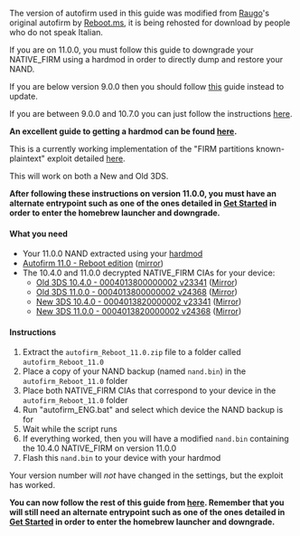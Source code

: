 The version of autofirm used in this guide was modified from [Raugo](https://gbatemp.net/members/356694/)'s original autofirm by [Reboot.ms](https://www.reboot.ms/forum/threads/2403/), it is being rehosted for download by people who do not speak Italian.

If you are on 11.0.0, you must follow this guide to downgrade your NATIVE_FIRM using a hardmod in order to directly dump and restore your NAND.    

If you are below version 9.0.0 then you should follow [this](https://github.com/Plailect/plailect.github.io/wiki/9.2.0-Update) guide instead to update.    

If you are between 9.0.0 and 10.7.0 you can just follow the instructions [here](https://github.com/Plailect/plailect.github.io/wiki/Get-Started).    

**An excellent guide to getting a hardmod can be found [here](https://gbatemp.net/threads/414498/).**

This is a currently working implementation of the "FIRM partitions known-plaintext" exploit detailed [here](https://www.3dbrew.org/wiki/3DS_System_Flaws).

This will work on both a New and Old 3DS.

**After following these instructions on version 11.0.0, you must have an alternate entrypoint such as one of the ones detailed in [Get Started](https://github.com/Plailect/Guide/wiki/Get-Started) in order to enter the homebrew launcher and downgrade.**

#### What you need

* Your 11.0.0 NAND extracted using your [hardmod](https://gbatemp.net/threads/414498/)
* [Autofirm 11.0 - Reboot edition](https://mega.nz/#!dl8ASTjB!2jsKbAYTAlspHhxYCt9Wzvia74xEvgtzGQxGLe3TJiM) ([mirror](https://drive.google.com/open?id=0BzPfvjeuhqoDRTlwYUQ1NDJoVlk))
* The 10.4.0 and 11.0.0 decrypted NATIVE_FIRM CIAs for your device:
    + [Old 3DS 10.4.0 - 0004013800000002 v23341](https://mega.nz/#!I5EmyCZC!pU-bG9Esg30LINlasTP43Sei6aDNnTIzh1ojwECKOrU) ([Mirror](https://drive.google.com/open?id=0BzPfvjeuhqoDUGxYbmkwVThSUHc))    
    + [Old 3DS 11.0.0 - 0004013800000002 v24368](https://mega.nz/#!AgUGAbKD!0iNXI1ioLM7mBzACfBrPLotYk8g-LzcdTgcuTsQCmHQ) ([Mirror](https://drive.google.com/open?id=0BzPfvjeuhqoDaG1jbERyQ1BGcHc))    
    + [New 3DS 10.4.0 - 0004013820000002 v23341](https://mega.nz/#!1xcEAApQ!anu5UenuD-uEm6z14n680rQThEgViAsytWh5ZuTa_hc) ([Mirror](https://drive.google.com/open?id=0BzPfvjeuhqoDRHlOTWJZNGtxVkk))
    + [New 3DS 11.0.0 - 0004013820000002 v24368](https://mega.nz/#!dk8BgZaJ!8EM0Wk4NHl6-_O4hhcatIpAx-vfkjMKZs7uQh__OKRw) ([Mirror](https://drive.google.com/open?id=0BzPfvjeuhqoDeVhnUU1semtNQjQ))

#### Instructions

1. Extract the `autofirm_Reboot_11.0.zip` file to a folder called `autofirm_Reboot_11.0`
2. Place a copy of your NAND backup (named `nand.bin`) in the `autofirm_Reboot_11.0` folder
4. Place both NATIVE_FIRM CIAs that correspond to your device in the `autofirm_Reboot_11.0` folder
7. Run "autofirm_ENG.bat" and select which device the NAND backup is for
8. Wait while the script runs
8. If everything worked, then you will have a modified `nand.bin` containing the 10.4.0 NATIVE_FIRM on version 11.0.0
9. Flash this `nand.bin` to your device with your hardmod

Your version number will *not* have changed in the settings, but the exploit has worked.

**You can now follow the rest of this guide from [here](https://github.com/Plailect/Guide/wiki/Part-1-(Homebrew)). Remember that you will still need an alternate entrypoint such as one of the ones detailed in [Get Started](https://github.com/Plailect/Guide/wiki/Get-Started) in order to enter the homebrew launcher and downgrade.**
